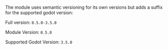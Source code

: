 The module uses semantic versioning for its own versions but adds a suffix for the supported godot version:

Full version: `0.5.0-3.5.0`

Module Version: `0.5.0`

Supported Godot Version: `3.5.0`
